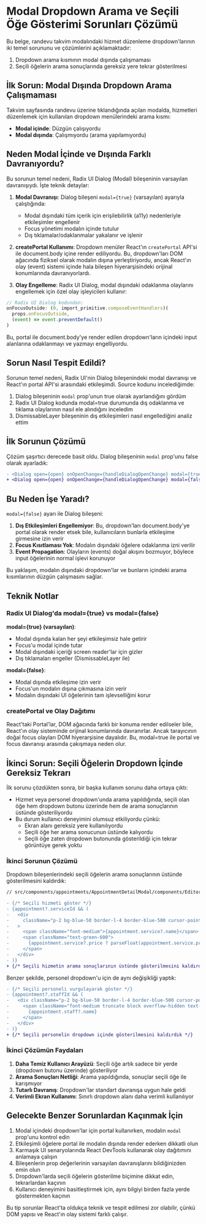 # Modal Dropdown Arama ve Seçili Öğe Gösterimi Sorunları Çözümü

Bu belge, randevu takvim modalındaki hizmet düzenleme dropdown'larının iki temel sorununu ve çözümlerini açıklamaktadır:

1. Dropdown arama kısmının modal dışında çalışmaması
2. Seçili öğelerin arama sonuçlarında gereksiz yere tekrar gösterilmesi

## İlk Sorun: Modal Dışında Dropdown Arama Çalışmaması

Takvim sayfasında randevu üzerine tıklandığında açılan modalda, hizmetleri düzenlemek için kullanılan dropdown menülerindeki arama kısmı:

- **Modal içinde**: Düzgün çalışıyordu
- **Modal dışında**: Çalışmıyordu (arama yapılamıyordu)

## Neden Modal İçinde ve Dışında Farklı Davranıyordu?

Bu sorunun temel nedeni, Radix UI Dialog (Modal) bileşeninin varsayılan davranışıydı. İşte teknik detaylar:

1. **Modal Davranışı**: Dialog bileşeni `modal={true}` (varsayılan) ayarıyla çalıştığında:
   - Modal dışındaki tüm içerik için erişilebilirlik (a11y) nedenleriyle etkileşimler engellenir
   - Focus yönetimi modalın içinde tutulur
   - Dış tıklamalar/odaklanmalar yakalanır ve işlenir

2. **createPortal Kullanımı**: Dropdown menüler React'ın `createPortal` API'si ile document.body içine render ediliyordu. Bu, dropdown'ları DOM ağacında fiziksel olarak modalın dışına yerleştiriyordu, ancak React'ın olay (event) sistemi içinde hala bileşen hiyerarşisindeki orijinal konumlarında davranıyorlardı.

3. **Olay Engelleme**: Radix UI Dialog, modal dışındaki odaklanma olaylarını engellemek için özel olay işleyicileri kullanır:

```javascript
// Radix UI Dialog kodundan:
onFocusOutside: (0, import_primitive.composeEventHandlers)(
  props.onFocusOutside,
  (event) => event.preventDefault()
)
```

Bu, portal ile document.body'ye render edilen dropdown'ların içindeki input alanlarına odaklanmayı ve yazmayı engelliyordu.

## Sorun Nasıl Tespit Edildi?

Sorunun temel nedeni, Radix UI'nin Dialog bileşenindeki modal davranışı ve React'ın portal API'si arasındaki etkileşimdi. Source kodunu incelediğimde:

1. Dialog bileşeninin `modal` prop'unun true olarak ayarlandığını gördüm
2. Radix UI Dialog kodunda modal=true durumunda dış odaklanma ve tıklama olaylarının nasıl ele alındığını inceledim
3. DismissableLayer bileşeninin dış etkileşimleri nasıl engellediğini analiz ettim

## İlk Sorunun Çözümü

Çözüm şaşırtıcı derecede basit oldu. Dialog bileşeninin `modal` prop'unu false olarak ayarladık:

```diff
- <Dialog open={open} onOpenChange={handleDialogOpenChange} modal={true}>
+ <Dialog open={open} onOpenChange={handleDialogOpenChange} modal={false}>
```

## Bu Neden İşe Yaradı?

`modal={false}` ayarı ile Dialog bileşeni:

1. **Dış Etkileşimleri Engellemiyor**: Bu, dropdown'ları document.body'ye portal olarak render etsek bile, kullanıcıların bunlarla etkileşime girmesine izin verir
2. **Focus Kısıtlaması Yok**: Modalın dışındaki öğelere odaklanma izni verilir
3. **Event Propagation**: Olayların (events) doğal akışını bozmuyor, böylece input öğelerinin normal işlevi korunuyor

Bu yaklaşım, modalın dışındaki dropdown'lar ve bunların içindeki arama kısımlarının düzgün çalışmasını sağlar.

## Teknik Notlar

### Radix UI Dialog'da modal={true} vs modal={false}

**modal={true} (varsayılan)**:
- Modal dışında kalan her şeyi etkileşimsiz hale getirir
- Focus'u modal içinde tutar
- Modal dışındaki içeriği screen reader'lar için gizler
- Dış tıklamaları engeller (DismissableLayer ile)

**modal={false}**:
- Modal dışında etkileşime izin verir
- Focus'un modalın dışına çıkmasına izin verir
- Modalın dışındaki UI öğelerinin tam işlevselliğini korur

### createPortal ve Olay Dağıtımı

React'taki Portal'lar, DOM ağacında farklı bir konuma render edilseler bile, React'ın olay sisteminde orijinal konumlarında davranırlar. Ancak tarayıcının doğal focus olayları DOM hiyerarşisine dayalıdır. Bu, modal=true ile portal ve focus davranışı arasında çakışmaya neden olur.

## İkinci Sorun: Seçili Öğelerin Dropdown İçinde Gereksiz Tekrarı

İlk sorunu çözdükten sonra, bir başka kullanım sorunu daha ortaya çıktı:

- Hizmet veya personel dropdown'unda arama yapıldığında, seçili olan öğe hem dropdown butonu üzerinde hem de arama sonuçlarının üstünde gösteriliyordu
- Bu durum kullanıcı deneyimini olumsuz etkiliyordu çünkü:
  - Ekran alanı gereksiz yere kullanılıyordu
  - Seçili öğe her arama sonucunun üstünde kalıyordu
  - Seçili öğe zaten dropdown butonunda gösterildiği için tekrar görüntüye gerek yoktu

### İkinci Sorunun Çözümü

Dropdown bileşenlerindeki seçili öğelerin arama sonuçlarının üstünde gösterilmesini kaldırdık:

```diff
// src/components/appointments/AppointmentDetailModal/components/EditorSections.tsx

- {/* Seçili hizmeti göster */}
- {appointment?.serviceId && (
-   <div 
-     className="p-2 bg-blue-50 border-l-4 border-blue-500 cursor-pointer flex justify-between"
-   >
-     <span className="font-medium">{appointment.service?.name}</span>
-     <span className="text-green-600">
-       {appointment.service?.price ? parseFloat(appointment.service.price).toLocaleString("tr-TR") : "0"} ₺
-     </span>
-   </div>
- )}
+ {/* Seçili hizmetin arama sonuçlarının üstünde gösterilmesini kaldırdık */}
```

Benzer şekilde, personel dropdown'u için de aynı değişikliği yaptık:

```diff
- {/* Seçili personeli vurgulayarak göster */}
- {appointment?.staffId && (
-   <div className="p-2 bg-blue-50 border-l-4 border-blue-500 cursor-pointer">
-     <span className="font-medium truncate block overflow-hidden text-ellipsis w-full">
-       {appointment.staff?.name}
-     </span>
-   </div>
- )}
+ {/* Seçili personelin dropdown içinde gösterilmesini kaldırdık */}
```

### İkinci Çözümün Faydaları

1. **Daha Temiz Kullanıcı Arayüzü**: Seçili öğe artık sadece bir yerde (dropdown butonu üzerinde) gösteriliyor
2. **Arama Sonuçları Netliği**: Arama yapıldığında, sonuçlar seçili öğe ile karışmıyor
3. **Tutarlı Davranış**: Dropdown'lar standart davranışa uygun hale geldi
4. **Verimli Ekran Kullanımı**: Sınırlı dropdown alanı daha verimli kullanılıyor

## Gelecekte Benzer Sorunlardan Kaçınmak İçin

1. Modal içindeki dropdown'lar için portal kullanırken, modalın `modal` prop'unu kontrol edin
2. Etkileşimli öğelere portal ile modalın dışında render ederken dikkatli olun
3. Karmaşık UI senaryolarında React DevTools kullanarak olay dağıtımını anlamaya çalışın
4. Bileşenlerin prop değerlerinin varsayılan davranışlarını bildiğinizden emin olun
5. Dropdown'larda seçili öğelerin gösterilme biçimine dikkat edin, tekrarlardan kaçının
6. Kullanıcı deneyimini basitleştirmek için, aynı bilgiyi birden fazla yerde göstermekten kaçının

Bu tip sorunlar React'ta oldukça teknik ve tespit edilmesi zor olabilir, çünkü DOM yapısı ve React'ın olay sistemi farklı çalışır.